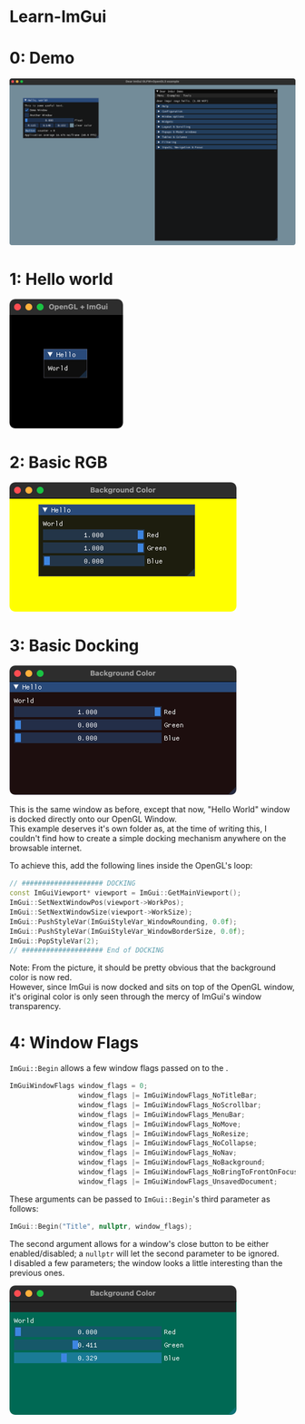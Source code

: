 # Learn-ImGui

# 0: Demo
![0_demo](0_demo/docs/0_demo.png)

# 1: Hello world
![1_hello_world](1_hello_world/docs/1_hello_world.png)

# 2: Basic RGB
![2_basic_rgb](2_basic_rgb/docs/2_basic_rgb.png)

# 3: Basic Docking
![3_basic_docking](3_basic_docking/docs/3_basic_docking.png)

This is the same window as before, except that now, "Hello World" window is docked directly onto our OpenGL Window.<br>
This example deserves it's own folder as, at the time of writing this, I couldn't find how to create a simple docking mechanism anywhere on the browsable internet.

To achieve this, add the following lines inside the OpenGL's loop:
```C++
// #################### DOCKING
const ImGuiViewport* viewport = ImGui::GetMainViewport();
ImGui::SetNextWindowPos(viewport->WorkPos);
ImGui::SetNextWindowSize(viewport->WorkSize);
ImGui::PushStyleVar(ImGuiStyleVar_WindowRounding, 0.0f);
ImGui::PushStyleVar(ImGuiStyleVar_WindowBorderSize, 0.0f);
ImGui::PopStyleVar(2);
// #################### End of DOCKING
```
Note: From the picture, it should be pretty obvious that the background color is now red.<br>
However, since ImGui is now docked and sits on top of the OpenGL window, it's original color is only seen through the mercy of ImGui's window transparency.

# 4: Window Flags
`ImGui::Begin` allows a few window flags passed on to the .<br>
```C++
ImGuiWindowFlags window_flags = 0;
				 window_flags |= ImGuiWindowFlags_NoTitleBar;
				 window_flags |= ImGuiWindowFlags_NoScrollbar;
				 window_flags |= ImGuiWindowFlags_MenuBar;
				 window_flags |= ImGuiWindowFlags_NoMove;
				 window_flags |= ImGuiWindowFlags_NoResize;
				 window_flags |= ImGuiWindowFlags_NoCollapse;
				 window_flags |= ImGuiWindowFlags_NoNav;
				 window_flags |= ImGuiWindowFlags_NoBackground;
				 window_flags |= ImGuiWindowFlags_NoBringToFrontOnFocus;
				 window_flags |= ImGuiWindowFlags_UnsavedDocument;
```
These arguments can be passed to `ImGui::Begin`'s third parameter as follows:
```C++
ImGui::Begin("Title", nullptr, window_flags);
```
The second argument allows for a window's close button to be either enabled/disabled; a `nullptr` will let the second parameter to be ignored.<br>
I disabled a few parameters; the window looks a little interesting than the previous ones.

![4_window_flags](4_window_flags/docs/4_window_flags.png)